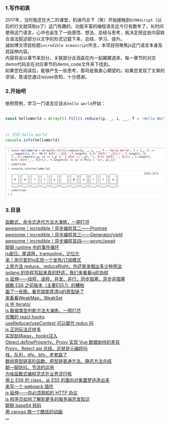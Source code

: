 ### 1.写作初衷
2017年，当时我还在大二的课堂，机缘巧合下（笑）开始接触到`ECMAScript`（以后的行文就简称js了）这门有趣的、功能丰富的编程语言迄今已有数年了，长时间使用这门语言，心中也诞生了一些感悟、想法、总结与思考，我决定把这些内容联合语法叙述部分以文字的形式记载下来，总结、学习、提升。  
诚如博文项目标题`incredible ecmascript`所言，本项目将聚焦js这门语言本身及其延伸内容。  
内容将会以章节来划分，关联部分会涵盖在内一起娓娓道来，每一章节的对应demo代码会在对应章节的demo_code文件夹下找到。  
如果您在阅读后，能够产生一些思考，那将是我衷心期望的。如果您发现了文章的谬误，恳请您通过issues告知，十分感谢。

### 2.开始吧
依照惯例，学习一门语言应该从`hello world`开始：
```javascript

const helloWorld = Array(5).fill().reduce((p, _, i, __, T = 'Hello World', f = (_, l) => _.repeat(l), M = {0:f(`${f('_',5)} `,T.length), 1:f(`|${f(' ',3)}||`, T.length), 2:[...T].reduce((_p, v) => (_p += `| ${v} ||`,_p),''), 3:f(`|${f('_', 3)}||`, T.length), 4:f(`/${f('_', 3)}\\|`, T.length)}) => (p += M[i] + '\n', p),[])


// 打印 hello world
console.info(helloWorld)

```
![hello world](./asset/hello_world.png)

### 3.目录
[函数式、命令式迭代方法大演练，一网打尽](./js_loop/main.md)  
[awesome！incredible！异步编程其二——Promise](./async/main.md)  
[awesome！incredible！异步编程其三——Generator/yield](./async/main.md)  
[awesome！incredible！异步编程其四——async/await](./async/main.md)  
[聊聊 runtime 中的事件循环](./event_loop/main.md)  
[js递归，尾调用，trampoline，记忆化](./recursion/main.md)  
[来！用可爱的js实现一个发布/订阅模式](./subscribe/main.md)  
[上帝方法 reduce、reduceRight，你还能发掘出多少种用法](./reduce/main.md)  
[golang 的协程写起来真的舒适，我们来看看js的协程](./README.md)    
[js 延伸——线程、进程、并发、并行、同步阻塞、异步非阻塞](./README.md)  
[细数 ES6 之前版本（主要ES5.1）的糟粕](./README.md)  
[画了一张图，看完就能弄清js的原型链了](./README.md)  
[来看看WeakMap，WeakSet](./README.md)  
[js 中 Iterator](./README.md)  
[js 数据类型判断方法大演练，一网打尽](./README.md)  
[优雅的 react hooks](./README.md)  
[useReducer/useContext 可以替代 redux 吗](./README.md)  
[js 正则玩法花样多](./README.md)  
[实现劫持ajax，hooks注入](./README.md)  
[Object.defineProperty、Proxy 实现 Vue 数据劫持的差异](./README.md)  
[Proxy、Relect api 总结，这就是元编程吗](./README.md)  
[栈，队列，dfs，bfs，老套路了](./README.md)  
[数组原型链高阶函数、原型链普通方法、静态方法总结](./README.md)  
[聊一聊防抖、节流的运用](./README.md)  
[为啥函数式编程范式在业界流行啦](./README.md)  
[用上 ES6 的 class，从 ES5 的面向对象噩梦逃逸出来](./README.md)  
[来写一个 webpack 插件](./README.md)  
[js 延伸——你必须熟知的 HTTP 协议](./README.md)  
[js 程序员如何了解到更多的服务端开发知识](./README.md)  
[聊聊 base64 转码](./README.md)  
[用 canvas 搞一个酷炫的动画](./README.md)  
[...](./README.md)  